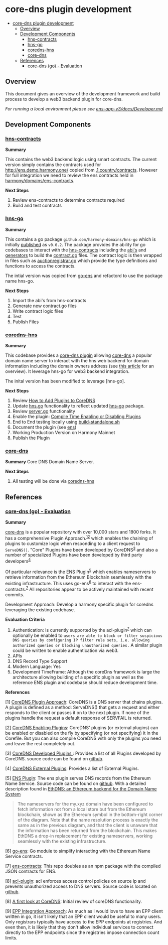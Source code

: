 # core-dns plugin development

- [core-dns plugin development](#core-dns-plugin-development)
  - [Overview](#overview)
  - [Development Components](#development-components)
    - [hns-contracts](#hns-contracts)
    - [hns-go](#hns-go)
    - [coredns-hns](#coredns-hns)
    - [core-dns](#core-dns)
  - [References](#references)
    - [core-dns (go) - Evaluation](#core-dns-go---evaluation)


## Overview

This document gives an overview of the development framework and build process to develop a web3 backend plugin for core-dns. 

*For running a local environment please see [ens-app-v3/docs/Developer.md](https://github.com/harmony-domains/ens-app-v3/blob/multichain-docker-simplified/docs/Developer.md)*

## Development Components

### [hns-contracts](https://github.com/harmony-domains/hns-contracts)

**Summary**

This contains the web3 backend logic using smart contracts. The current version simply contains the contracts used for http://ens.demo.harmony.one/ copied from [.1.country/contracts](https://github.com/polymorpher/.1.country/tree/main/contracts). However for full integration we need to review the ens contracts held in [harmony/domains/ens-contracts](https://github.com/harmony-domains/ens-contracts). 

**Next Steps**

1. Review ens-contracts to determine contracts required
2. Build and test contracts


### [hns-go](https://github.com/harmony-domains/hns-go)

**Summary**

This contains a go package `github.com/harmony-domains/hns-go` which is initially [published](https://go.dev/doc/modules/publishing) as `v0.0.2`. The package provides the ability for go codebases to interact with the [hns-contracts](#hns-contracts) including the [abi's](https://github.com/harmony-domains/hns-go/blob/main/contracts/auctionregistrar/contract.abi) and [generators](https://github.com/harmony-domains/hns-go/blob/main/contracts/auctionregistrar/generate.go) to build the [contract.go](https://github.com/harmony-domains/hns-go/blob/main/contracts/auctionregistrar/contract.go) files. The contract logic is then wrapped in files such as [auctionregistrar.go](https://github.com/harmony-domains/hns-go/blob/main/contracts/auctionregistrar/contract.go) which provide the type definitions and functions to access the contracts.

The intial version was copied from [go-ens](https://github.com/wealdtech/go-ens) and refactord to use the package name hns-go. 

**Next Steps**
1. Import the abi's from hns-contracts
2. Generate new contract.go files
3. Write contract logic files 
4. Test
5. Publish Files


### [coredns-hns](https://github.com/harmony-domains/coredns-hns)

**Summary**

This codebase provides a [core-dns plugin](https://coredns.io/2016/12/19/writing-plugins-for-coredns/) allowing [core-dns](https://github.com/coredns/coredns) a popular domain name server to interact with the hns web backend for domain information including the domain owners address (see [this article](http://www.wealdtech.com/articles/ethdns-an-ethereum-backend-for-the-domain-name-system/) for an overview). It leverage hns-go for web3 backend integration.

The inital version has been modified to leverage [hns-go].

**Next Steps**
1. Review [How to Add Plugins to CoreDNS](https://coredns.io/2017/03/01/how-to-add-plugins-to-coredns/)
2. Update [hns.go](https://github.com/harmony-domains/coredns-hns/blob/main/hns.go) functionality to reflect updated [hns-go](#hns-go) package.
3. Review [server.go](https://github.com/harmony-domains/coredns-hns/blob/main/server.go) functionality
4. Enable the plugin: [Compile Time Enabling or Disabling Plugins](https://coredns.io/2017/07/25/compile-time-enabling-or-disabling-plugins/)
5. End to End testing locally using [build-standalone.sh](https://github.com/harmony-domains/coredns-hns/blob/main/build-standalone.sh)
6. Document the plugin (see [ens](https://coredns.io/explugins/ens/))
7. Working Production Version on Harmony Mainnet
8. Publish the Plugin 

### [core-dns](https://github.com/harmony-domains/coredns)

**Summary**
Core DNS Domain Name Server. 

**Next Steps**
1. All testing will be done via [coredns-hns](#coredns-hns)



## References

### [core-dns (go) - Evaluation](https://github.com/harmony-domains/hns-implementation/blob/main/docs/ARCHITECTURE.md#core-dns-go---ranking-1)

**Summary**

[core-dns](https://github.com/coredns/coredns) is a popular repository with over 10,000 stars and 1800 forks. It has a comprehensive Plugin Approach.<sup>[1](#cd1)</sup><sup>[2](#cd2)</sup> which enables the chaining of plugins to customize logic when responding to a client request to `ServeDNS()`. "Core" Plugins have been developed by CoreDNS<sup>[3](#cd3)</sup> and also a number of specialized Plugins have been developed by third party developers<sup>[4](#cd4)</sup>

Of particular relevance is the ENS Plugin<sup>[5](#cd5)</sup> which enables nameservers to retrieve information from the Ethereum Blockchain seamlessly with the existing infrastructure. This uses go-ens<sup>[6](#cd6)</sup> to interact with the ens-contracts.<sup>[7](#cd7)</sup> All repositories appear to be actively maintained with recent commits.

Development Approach: Develop a harmony specific plugin for coredns leveraging the existing codebase.

**Evaluation Criteria**

1. Authentication: Is currently supported by the acl-plugin<sup>[7](#cd7)</sup> which can optionally be enabled to `users are able to block or filter suspicious DNS queries by configuring IP filter rule sets, i.e. allowing authorized queries or blocking unauthorized queries.` A similar plugin could be written to enable authentication via web3.
2. APIs
3. DNS Record Type Support
4. Modern Language: Yes
5. Development TimeFrame: Although the coreDns framework is large the architecture allowing building of a specific plugin as well as the reference ENS plugin and codebase should reduce development time.



**References**

<a name="cd1">[1]</a>  [CoreDNS Plugin Approach](https://coredns.io/2017/03/01/how-to-add-plugins-to-coredns/): CoreDNS is a DNS server that chains plugins. A plugin is defined as a method: ServeDNS() that gets a request and either responds to the client or passes it on to the next plugin. If none of the plugins handle the request a default response of SERVFAIL is returned.

<a name="cd2">[2]</a>  [CoreDNS Enabling Plugins](https://coredns.io/2017/07/25/compile-time-enabling-or-disabling-plugins/): CoreDNS' plugins (or external plugins) can be enabled or disabled on the fly by specifying (or not specifying) it in the Corefile. But you can also compile CoreDNS with only the plugins you need and leave the rest completely out.

<a name="cd3">[3]</a>  [CoreDNS Developed Plugins ](https://coredns.io/plugins/): Provides a list of all Plugins developed by CoreDNS. source code can be found on [github](https://github.com/coredns/coredns/tree/master/plugin).

<a name="cd4">[4]</a>  [CoreDNS External Plugins](https://coredns.io/explugins/): Provides a list of External Plugins.

<a name="cd5">[5]</a>  [ENS Plugin](https://coredns.io/explugins/ens/): The ens plugin serves DNS records from the Ethereum Name Service. Source code can be found on [github](https://github.com/wealdtech/coredns-ens). With a detailed description found in [EthDNS: an Ethereum backend for the Domain Name System](http://www.wealdtech.com/articles/ethdns-an-ethereum-backend-for-the-domain-name-system/)

> The nameservers for the my.xyz domain have been configured to fetch information not from a local store but from the Ethereum blockchain, shown as the Ethereum symbol in the bottom-right corner of the diagram. Note that the name resolution process is exactly the same as in the previous diagram, and that the client is unaware that the information has been returned from the blockchain. This makes EthDNS a drop-in replacement for existing nameservers, working seamlessly with the existing infrastructure.

<a name="cd6">[6]</a> [go-ens](https://github.com/wealdtech/go-ens): Go module to simplify interacting with the Ethereum Name Service contracts.

<a name="cd7">[7]</a> [ens-contracts](https://github.com/ensdomains/ens-contracts): This repo doubles as an npm package with the compiled JSON contracts for ENS.

<a name="cd8">[8]</a> [acl-plugin](https://coredns.io/plugins/acl/): acl enforces access control policies on source ip and prevents unauthorized access to DNS servers. Source code is located on [github](https://github.com/coredns/coredns/tree/master/plugin/acl).

<a name="cd9">[8]</a>  [A first look at CoreDNS](https://jpmens.net/2017/09/09/coredns/): Initial review of coreDNS functionality.

<a name="cd10">[9]</a>  [EPP Integration Approach](https://github.com/coredns/coredns/issues/131): As much as I would love to have an EPP client written in go, it isn't likely that an EPP client would be useful to many users. Only registrars typically have access to the EPP endpoints at registries. And even then, it is likely that they don't allow individual services to connect directly to the EPP endpoints since the registries impose connection count limits.